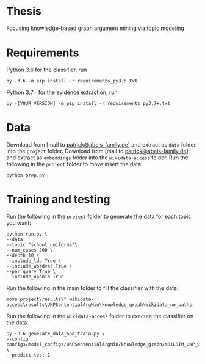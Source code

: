 # Thesis
Focusing knowledge-based graph argument mining via topic modeling

# Requirements
Python 3.6 for the classifier, run
```
py -3.6 -m pip install -r requirements_py3.6.txt
```
Python 3.7+ for the evidence extraction, run
```
py -[YOUR_VERSION] -m pip install -r requirements_py3.7+.txt
```

# Data
Download from [mail to patrick@abels-family.de] and extract as `data` folder into the `project` folder.
Download from [mail to patrick@abels-family.de] and extract as `embeddings` folder into the `wikidata-access` folder.
Run the following in the `project` folder to move insert the data:
```
python prep.py
```

# Training and testing
Run the following in the `project` folder to generate the data for each topic you want:
```
python run.py \
--data
--topic "school_uniforms"\
--num_cases 200 \
--depth 10 \
--include_lda True \
--include_wordvec True \
--par_query True \
--include_openie True
```
Run the following in the main folder to fill the classifier with the data:
```
move project\results\* wikidata-access\results\UKPSententialArgMin\knowledge_graph\wikidata_no_paths
```
Run the following in the `wikidata-access` folder to execute the classifier on the data:
```
py -3.6 generate_data_and_train.py \
--config configs/model_configs/UKPSententialArgMin/knowledge_graph/KBiLSTM_UKP_wikidata.json \
--predict-test 1
```